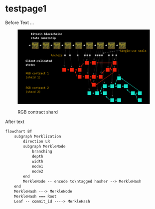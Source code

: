 # testpage1

Before Text ...

<figure><img src=".gitbook/assets/csv-shard-1.png" alt=""><figcaption><p>RGB contract shard</p></figcaption></figure>

After text

```mermaid
flowchart BT
    subgraph Merklization
        direction LR
        subgraph MerkleNode
            branching
            depth
            width
            node1
            node2
        end
        MerkleNode -- encode to\ntagged hasher --> MerkleHash
    end
    MerkleHash ---> MerkleNode
    MerkleHash === Root
    Leaf -- commit_id ----> MerkleHash
```



